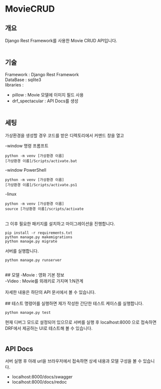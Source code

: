 # MovieCRUD

## 개요
Django Rest Framework를 사용한 Movie CRUD API입니다.<br>
<br>

## 기술
Framework : Django Rest Framework<br>
DataBase : sqlite3<br>
libraries : 
- pillow : Movie 모델에 이미지 필드 사용
- drf_spectacular : API Docs를 생성
<br><br>

## 세팅
가상환경을 생성할 경우 코드를 받은 디렉토리에서 커맨드 창을 열고

-window 명령 프롬프트
```console
python -m venv [가상환경 이름] 
[가상환경 이름]/Scripts/activate.bat
```

-window PowerShell
```console
python -m venv [가상환경 이름] 
[가상환경 이름]/Scripts/activate.ps1
```

-linux
```console
python -m venv [가상환경 이름] 
source [가상환경 이름]/scripts/activate
```
<br>
그 이후 필요한 패키지를 설치하고 마이그레이션을 진행합니다.

```console
pip install -r requirements.txt
python manage.py makemigrations
python manage.py migrate
```

서버를 실행합니다.

`python manage.py runserver`<br>

<br>
## 모델
-Movie : 영화 기본 정보<br>
-Video : Movie를 외래키로 가지며 1:N관계 <br><br>
자세한 내용은 하단의 API 문서에서 볼 수 있습니다.
<br><br>
## 테스트
명령어를 실행하면 제가 작성한 간단한 테스트 케이스를 실행합니다.

`python manage.py test` <br>

현재 디버그 모드로 설정되어 있으므로 서버를 실행 후  localhost:8000 으로 접속하면 DRF에서 제공하는 UI로 테스트해 볼 수 있습니다.
<br><br>
## API Docs
서버 실행 후 아래 url을 브라우저에서 접속하면 상세 내용과 모델 구성을 볼 수 있습니다.

- localhost:8000/docs/swagger
- localhost:8000/docs/redoc




